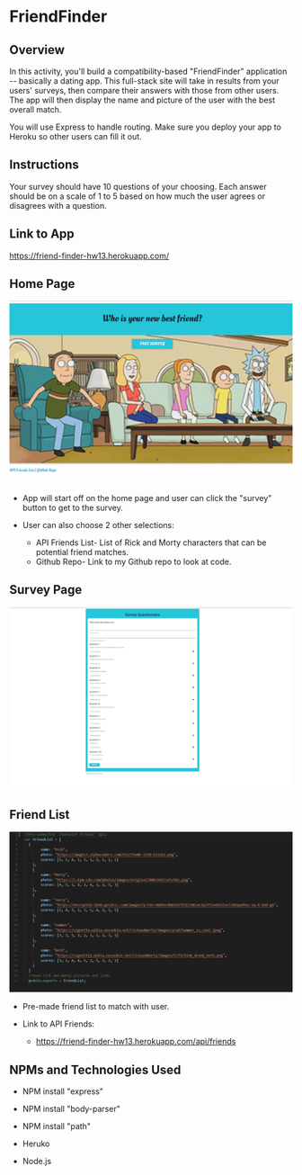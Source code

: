 # **FriendFinder**

## **Overview**

In this activity, you'll build a compatibility-based "FriendFinder" application -- basically a dating app. This full-stack site will take in results from your users' surveys, then compare their answers with those from other users. The app will then display the name and picture of the user with the best overall match. 

You will use Express to handle routing. Make sure you deploy your app to Heroku so other users can fill it out.

## **Instructions**

Your survey should have 10 questions of your choosing. Each answer should be on a scale of 1 to 5 based on how much the user agrees or disagrees with a question.

## **Link to App**

https://friend-finder-hw13.herokuapp.com/

## **Home Page**

![Screenshot video](https://github.com/jcontratto/FriendFinder/blob/master/mainPIC.gif)

* App will start off on the home page and user can click the "survey" button to get to the survey.

* User can also choose 2 other selections:
    * API Friends List- List of Rick and Morty characters that can be potential friend matches.
    * Github Repo- Link to my Github repo to look at code. 

## **Survey Page**

![Screenshot video](https://github.com/jcontratto/FriendFinder/blob/master/surveyPIC.gif)


## **Friend List**

![Screenshot video](https://github.com/jcontratto/FriendFinder/blob/master/friendlist.gif)

* Pre-made friend list to match with user.

* Link to API Friends:

    * https://friend-finder-hw13.herokuapp.com/api/friends

## **NPMs and Technologies Used**

* NPM install "express"
* NPM install "body-parser"
* NPM install "path"
    
* Heruko
* Node.js



